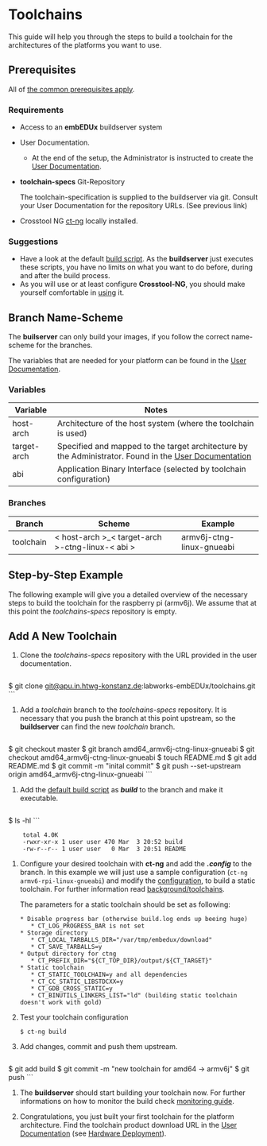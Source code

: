 # Toolchains
This guide will help you through the steps to build a toolchain for the
architectures of the platforms you want to use.

## Prerequisites
All of [the common prerequisites apply](../../usage/usage.md#Prerequisites).

### Requirements
* Access to an **embEDUx** buildserver system
* User Documentation.
    * At the end of the setup, the Administrator is instructed to create the
      [User Documentation](user-documentation.md).

* **toolchain-specs** Git-Repository
  
    The toolchain-specification is supplied to the buildserver via git. Consult
    your User Documentation for the repository URLs. (See previous link)

* Crosstool NG [ct-ng](http://crosstool-ng.org/) locally installed.

### Suggestions
* Have a look at the default [build script](setup/post-install/toolchains/default/toolchain_build). As
  the **buildserver** just executes these scripts, you have no limits on what
  you want to do before, during and after the build process.
* As you will use or at least configure **Crosstool-NG**, you should make
  yourself comfortable in [using](http://crosstool-ng.org/#download_and_usage)
  it.

## Branch Name-Scheme
The **builserver** can only build your images, if you follow the correct
name-scheme for the branches.

The variables that are needed for your platform can be found in the [User
Documentation](user-documentation.md).

### Variables

Variable | Notes
--- | ---
host-arch | Architecture of the host system (where the toolchain is used)
target-arch | Specified and mapped to the target architecture by the Administrator. Found in the [User Documentation](user-documentation.md)
abi | Application Binary Interface (selected by toolchain configuration)

### Branches

Branch | Scheme | Example
--- | --- | ---
toolchain | < host-arch \>\_< target-arch \>-ctng-linux-< abi \> | armv6j-ctng-linux-gnueabi 

## Step-by-Step Example
The following example will give you a detailed overview of the necessary steps
to build the toolchain for the raspberry pi (armv6j). We assume that at this point the
*toolchains-specs* repository is empty.

## Add A New Toolchain

1. Clone the *toolchains-specs* repository with the URL provided in the user documentation.
  
    ```
$ git clone git@apu.in.htwg-konstanz.de:labworks-embEDUx/toolchains.git
    ```
 
1. Add a *toolchain* branch to the *toolchains-specs* repository. It is necessary that you
   push the branch at this point upstream, so the **buildserver** can find the
   new *toolchain* branch.
   
    ```
$ git checkout master
$ git branch amd64_armv6j-ctng-linux-gnueabi
$ git checkout amd64_armv6j-ctng-linux-gnueabi 
$ touch README.md
$ git add README.md
$ git commit -m "inital commit"
$ git push --set-upstream origin amd64_armv6j-ctng-linux-gnueabi
    ```

1. Add the [default build script](setup/post-install/toolchains/default/toolchain_build) as
   ***build*** to the branch and make it executable.
   
    ```
$ ls -hl
    ```

        total 4.0K
        -rwxr-xr-x 1 user user 470 Mar  3 20:52 build
        -rw-r--r-- 1 user user   0 Mar  3 20:51 README

1. Configure your desired toolchain with **ct-ng** and add the ***.config*** to
   the branch. In this example we will just use a sample configuration (`ct-ng armv6-rpi-linux-gnueabi`)
   and modify the [configuration](usage/toolchains/default/.config), to build a
   static toolchain. For further information read
   [background/toolchains](../../background/implementation/toolchain.md).

      The parameters for a static toolchain should be set as following:

       * Disable progress bar (otherwise build.log ends up beeing huge)
          * CT_LOG_PROGRESS_BAR is not set
       * Storage directory
          * CT_LOCAL_TARBALLS_DIR="/var/tmp/embedux/download"
          * CT_SAVE_TARBALLS=y
       * Output directory for ctng
          * CT_PREFIX_DIR="${CT_TOP_DIR}/output/${CT_TARGET}"
       * Static toolchain
          * CT_STATIC_TOOLCHAIN=y and all dependencies
          * CT_CC_STATIC_LIBSTDCXX=y
          * CT_GDB_CROSS_STATIC=y
          * CT_BINUTILS_LINKERS_LIST="ld" (building static toolchain doesn't work with gold)


1. Test your toolchain configuration
  
    ```
   $ ct-ng build
    ```

1. Add changes, commit and push them upstream. 
   
    ```
$ git add build
$ git commit -m "new toolchain for amd64 -> armv6j"
$ git push 
    ```

1. The **buildserver** should start building your toolchain now. For further
   informations on how to monitor the build check [monitoring
   guide](../../usage/common/build-monitoring.md).

1. Congratulations, you just built your first toolchain for the platform
   architecture. Find the toolchain product download URL in the [User
   Documentation](user-documentation.md) (see [Hardware
   Deployment](../../usage/usage.md#hardware-deployment)).

